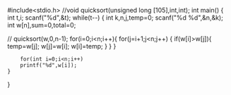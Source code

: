 #include<stdio.h>
//void quicksort(unsigned long [105],int,int);
int main()
{
	int t,i;
	scanf("%d",&t);
	while(t--)
	{
		int k,n,j,temp=0;
		scanf("%d %d",&n,&k);
		int w[n],sum=0,total=0;
		
		
//		quicksort(w,0,n-1);
		for(i=0;i<n;i++){
			for(j=i+1;j<n;j++)
			{
				if(w[i]>w[j]){
					temp=w[j];
					w[j]=w[i];
					w[i]=temp;
				}
			}
		}
		
		for(int i=0;i<n;i++)
		printf("%d",w[i]);
	}
}

		
